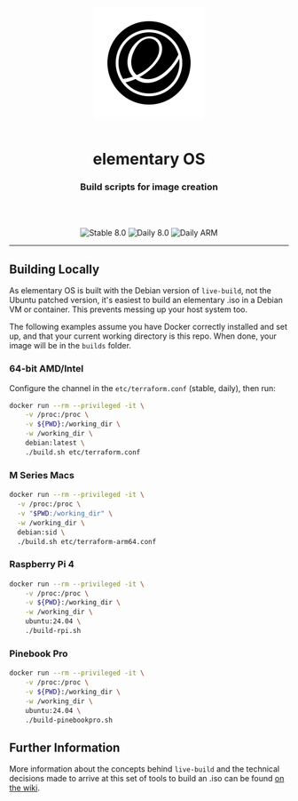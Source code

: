 <div align="center">
  <a href="https://elementary.io" align="center">
    <center align="center">
<picture>
  <source media="(prefers-color-scheme: dark)" srcset="https://raw.githubusercontent.com/elementary/brand/master/logomark-white.png">
  <source media="(prefers-color-scheme: light)" srcset="https://raw.githubusercontent.com/elementary/brand/master/logomark-black.png">
  <img src="https://raw.githubusercontent.com/elementary/brand/master/logomark-black.png" alt="elementary" align="center" height="200">
</picture>
    </center>
  </a>
  <br>
  <h1 align="center"><center>elementary OS</center></h1>
  <h3 align="center"><center>Build scripts for image creation</center></h3>
  <br>
  <br>
</div>

<p align="center">
  <img src="https://github.com/elementary/os/actions/workflows/stable-8.0.yml/badge.svg" alt="Stable 8.0">
  <img src="https://github.com/elementary/os/actions/workflows/daily-8.0.yml/badge.svg" alt="Daily 8.0">
  <img src="https://github.com/elementary/os/actions/workflows/daily-arm.yml/badge.svg" alt="Daily ARM">

</p>

---

## Building Locally

As elementary OS is built with the Debian version of `live-build`, not the Ubuntu patched version, it's easiest to build an elementary .iso in a Debian VM or container. This prevents messing up your host system too.

The following examples assume you have Docker correctly installed and set up, and that your current working directory is this repo. When done, your image will be in the `builds` folder.

### 64-bit AMD/Intel

Configure the channel in the `etc/terraform.conf` (stable, daily), then run:

```sh
docker run --rm --privileged -it \
    -v /proc:/proc \
    -v ${PWD}:/working_dir \
    -w /working_dir \
    debian:latest \
    ./build.sh etc/terraform.conf
```

### M Series Macs

```sh
docker run --rm --privileged -it \
  -v /proc:/proc \
  -v "$PWD:/working_dir" \
  -w /working_dir \
  debian:sid \
  ./build.sh etc/terraform-arm64.conf
```

### Raspberry Pi 4

```sh
docker run --rm --privileged -it \
    -v /proc:/proc \
    -v ${PWD}:/working_dir \
    -w /working_dir \
    ubuntu:24.04 \
    ./build-rpi.sh
```

### Pinebook Pro

```sh
docker run --rm --privileged -it \
    -v /proc:/proc \
    -v ${PWD}:/working_dir \
    -w /working_dir \
    ubuntu:24.04 \
    ./build-pinebookpro.sh
```

## Further Information

More information about the concepts behind `live-build` and the technical decisions made to arrive at this set of tools to build an .iso can be found [on the wiki](https://github.com/elementary/os/wiki/Building-iso-Images).
